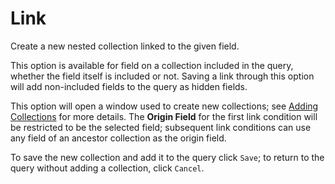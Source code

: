 # Link

Create a new nested collection linked to the given field.

This option is available for field on a collection included in the query, whether the field itself is included or not. Saving a link through this option will add non-included fields to the query as hidden fields.

This option will open a window used to create new collections; see [Adding Collections](../DeepQuery-Details.md#adding-collections) for more details. The **Origin Field** for the first link condition will be restricted to be the selected field; subsequent link conditions can use any field of an ancestor collection as the origin field.

To save the new collection and add it to the query click `Save`; to return to the query without adding a collection, click `Cancel`.
